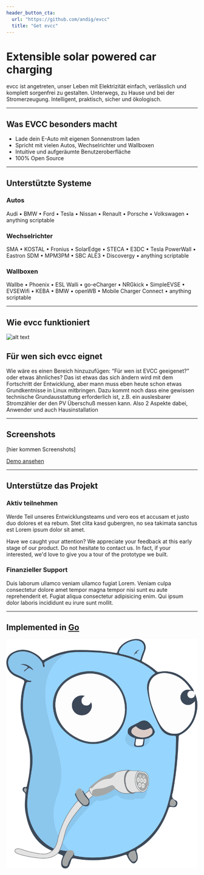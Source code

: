 ```yaml
---
header_button_cta:
  url: "https://github.com/andig/evcc"
  title: "Get evcc"
---
```


# Extensible solar powered car charging

evcc ist angetreten, unser Leben mit Elektrizität einfach, verlässlich und komplett sorgenfrei zu gestalten. Unterwegs, zu Hause und bei der Stromerzeugung. Intelligent, praktisch, sicher und ökologisch.

---

## Was EVCC besonders macht

- Lade dein E-Auto mit eigenen Sonnenstrom laden
- Spricht mit vielen Autos, Wechselrichter und Wallboxen
- Intuitive und aufgeräumte Benutzeroberfläche
- 100% Open Source

---

## Unterstützte Systeme

### Autos

Audi • BMW • Ford • Tesla • Nissan • Renault • Porsche • Volkswagen • anything scriptable

### Wechselrichter

SMA • KOSTAL • Fronius • SolarEdge • STECA • E3DC • Tesla PowerWall • Eastron SDM • MPM3PM • SBC ALE3 • Discovergy • anything scriptable

### Wallboxen

Wallbe • Phoenix • ESL Walli • go-eCharger • NRGkick • SimpleEVSE • EVSEWifi • KEBA • BMW • openWB • Mobile Charger Connect • anything scriptable

---

## Wie evcc funktioniert

![alt text](/img/schema.png "title")

## Für wen sich evcc eignet

Wie wäre es einen Bereich hinzuzufügen: “Für wen ist EVCC geeigenet?” oder etwas ähnliches? Das ist etwas das sich ändern wird mit dem Fortschritt der Entwicklung, aber mann muss eben heute schon etwas Grundkentnisse in Linux mitbringen. Dazu kommt noch dass eine gewissen technische Grundausstattung erforderlich ist, z.B. ein auslesbarer Stromzähler der den PV Überschuß messen kann. Also 2 Aspekte dabei, Anwender und auch Hausinstallation

---

## Screenshots

[hier kommen Screenshots]

<a href="http://78.47.130.164:7070/" class="button">Demo ansehen</a>

---

## Unterstütze das Projekt

### Aktiv teilnehmen

Werde Teil unseres Entwicklungsteams und vero eos et accusam et justo duo dolores et ea rebum. Stet clita kasd gubergren, no sea takimata sanctus est Lorem ipsum dolor sit amet.

Have we caught your attention? We appreciate your feedback at this early stage of our product. Do not hesitate to contact us. In fact, if your interested, we'd love to give you a tour of the prototype we built.

### Finanzieller Support

Duis laborum ullamco veniam ullamco fugiat Lorem. Veniam culpa consectetur dolore amet tempor magna tempor nisi sunt eu aute reprehenderit et. Fugiat aliqua consectetur adipisicing enim. Qui ipsum dolor laboris incididunt eu irure sunt mollit.

---

## Implemented in [Go](https://golang.org)

![EVCC Gopher](/img/ccs-gopher.svg)

